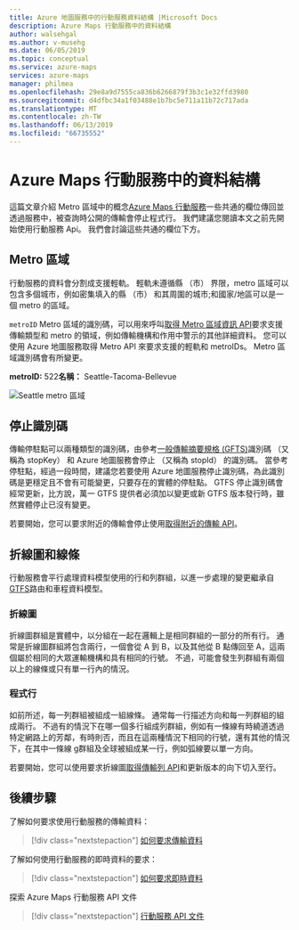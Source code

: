 ```yaml
---
title: Azure 地圖服務中的行動服務資料結構 |Microsoft Docs
description: Azure Maps 行動服務中的資料結構
author: walsehgal
ms.author: v-musehg
ms.date: 06/05/2019
ms.topic: conceptual
ms.service: azure-maps
services: azure-maps
manager: philmea
ms.openlocfilehash: 29e8a9d7555ca836b6266879f3b3c1e32ffd3980
ms.sourcegitcommit: d4dfbc34a1f03488e1b7bc5e711a11b72c717ada
ms.translationtype: MT
ms.contentlocale: zh-TW
ms.lasthandoff: 06/13/2019
ms.locfileid: "66735552"
---
```

# <a name="data-structures-in-azure-maps-mobility-service"></a>Azure Maps 行動服務中的資料結構

這篇文章介紹 Metro 區域中的概念[Azure Maps 行動服務](https://aka.ms/AzureMapsMobilityService)一些共通的欄位傳回並透過服務中，被查詢時公開的傳輸會停止程式行。 我們建議您閱讀本文之前先開始使用行動服務 Api。 我們會討論這些共通的欄位下方。

## <a name="metro-area"></a>Metro 區域

行動服務的資料會分割成支援輕軌。 輕軌未遵循縣 （市） 界限，metro 區域可以包含多個城市，例如密集填入的縣 （市） 和其周圍的城市;和國家/地區可以是一個 metro 的區域。 

`metroID` Metro 區域的識別碼，可以用來呼叫[取得 Metro 區域資訊 API](https://aka.ms/AzureMapsMobilityMetroAreaInfo)要求支援傳輸類型和 metro 的領域，例如傳輸機構和作用中警示的其他詳細資料。 您可以使用 Azure 地圖服務取得 Metro API 來要求支援的輕軌和 metroIDs。 Metro 區域識別碼會有所變更。

**metroID:** 522**名稱：** Seattle-Tacoma-Bellevue

![Seattle metro 區域](./media/mobility-service-data-structure/seattle-metro.png)

## <a name="stop-ids"></a>停止識別碼

傳輸停駐點可以兩種類型的識別碼，由參考[一般傳輸摘要規格 (GFTS)](https://gtfs.org/)識別碼 （又稱為 stopKey） 和 Azure 地圖服務會停止 （又稱為 stopId） 的識別碼。 當參考停駐點，經過一段時間，建議您若要使用 Azure 地圖服務停止識別碼，為此識別碼是更穩定且不會有可能變更，只要存在的實體的停駐點。 GTFS 停止識別碼會經常更新，比方說，萬一 GTFS 提供者必須加以變更或新 GTFS 版本發行時，雖然實體停止已沒有變更。

若要開始，您可以要求附近的傳輸會停止使用[取得附近的傳輸 API](https://aka.ms/AzureMapsMobilityNearbyTransit)。

## <a name="line-groups-and-lines"></a>折線圖和線條

行動服務會平行處理資料模型使用的行和列群組，以進一步處理的變更繼承自[GTFS](https://gtfs.org/)路由和車程資料模型。


### <a name="line-groups"></a>折線圖

折線圖群組是實體中，以分組在一起在邏輯上是相同群組的一部分的所有行。 通常是折線圖群組將包含兩行，一個會從 A 到 B，以及其他從 B 點傳回至 A，這兩個屬於相同的大眾運輸機構和具有相同的行號。 不過，可能會發生列群組有兩個以上的線條或只有單一行內的情況。


### <a name="lines"></a>程式行

如前所述，每一列群組被組成一組線條。 通常每一行描述方向和每一列群組的組成兩行。 不過有的情況下在哪一個多行組成列群組，例如有一條線有時繞道透過特定網路上的芳鄰，有時則否，而且在這兩種情況下相同的行號，還有其他的情況下，在其中一條線 g群組及全球被組成某一行，例如弧線要以單一方向。

若要開始，您可以使用要求折線圖[取得傳輸列 API](https://aka.ms/AzureMapsMobilityTransitLine)和更新版本的向下切入至行。


## <a name="next-steps"></a>後續步驟

了解如何要求使用行動服務的傳輸資料：

> [!div class="nextstepaction"]
> [如何要求傳輸資料](how-to-request-transit-data.md)

了解如何使用行動服務的即時資料的要求：

> [!div class="nextstepaction"]
> [如何要求即時資料](how-to-request-real-time-data.md)

探索 Azure Maps 行動服務 API 文件

> [!div class="nextstepaction"]
> [行動服務 API 文件](https://aka.ms/AzureMapsMobilityService)
